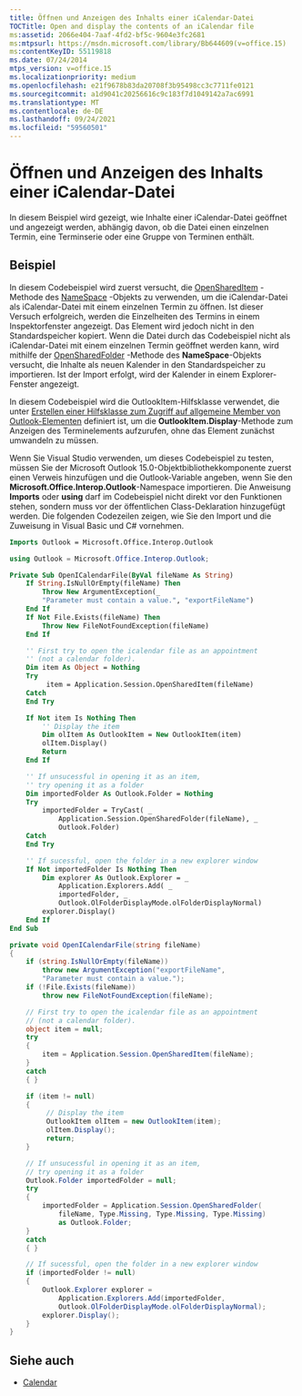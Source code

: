 ```yaml
---
title: Öffnen und Anzeigen des Inhalts einer iCalendar-Datei
TOCTitle: Open and display the contents of an iCalendar file
ms:assetid: 2066e404-7aaf-4fd2-bf5c-9604e3fc2681
ms:mtpsurl: https://msdn.microsoft.com/library/Bb644609(v=office.15)
ms:contentKeyID: 55119818
ms.date: 07/24/2014
mtps_version: v=office.15
ms.localizationpriority: medium
ms.openlocfilehash: e21f9678b83da20708f3b95498cc3c7711fe0121
ms.sourcegitcommit: a1d9041c20256616c9c183f7d1049142a7ac6991
ms.translationtype: MT
ms.contentlocale: de-DE
ms.lasthandoff: 09/24/2021
ms.locfileid: "59560501"
---
```

# <a name="open-and-display-the-contents-of-an-icalendar-file"></a>Öffnen und Anzeigen des Inhalts einer iCalendar-Datei

In diesem Beispiel wird gezeigt, wie Inhalte einer iCalendar-Datei geöffnet und angezeigt werden, abhängig davon, ob die Datei einen einzelnen Termin, eine Terminserie oder eine Gruppe von Terminen enthält.

## <a name="example"></a>Beispiel

In diesem Codebeispiel wird zuerst versucht, die [OpenSharedItem](https://msdn.microsoft.com/library/bb645399\(v=office.15\)) -Methode des [NameSpace](https://msdn.microsoft.com/library/bb645857\(v=office.15\)) -Objekts zu verwenden, um die iCalendar-Datei als iCalendar-Datei mit einem einzelnen Termin zu öffnen. Ist dieser Versuch erfolgreich, werden die Einzelheiten des Termins in einem Inspektorfenster angezeigt. Das Element wird jedoch nicht in den Standardspeicher kopiert. Wenn die Datei durch das Codebeispiel nicht als iCalendar-Datei mit einem einzelnen Termin geöffnet werden kann, wird mithilfe der [OpenSharedFolder](https://msdn.microsoft.com/library/bb610157\(v=office.15\)) -Methode des **NameSpace**-Objekts versucht, die Inhalte als neuen Kalender in den Standardspeicher zu importieren. Ist der Import erfolgt, wird der Kalender in einem Explorer-Fenster angezeigt.

In diesem Codebeispiel wird die OutlookItem-Hilfsklasse verwendet, die unter [Erstellen einer Hilfsklasse zum Zugriff auf allgemeine Member von Outlook-Elementen](how-to-create-a-helper-class-to-access-common-outlook-item-members.md) definiert ist, um die **OutlookItem.Display**-Methode zum Anzeigen des Terminelements aufzurufen, ohne das Element zunächst umwandeln zu müssen.

Wenn Sie Visual Studio verwenden, um dieses Codebeispiel zu testen, müssen Sie der Microsoft Outlook 15.0-Objektbibliothekkomponente zuerst einen Verweis hinzufügen und die Outlook-Variable angeben, wenn Sie den **Microsoft.Office.Interop.Outlook**-Namespace importieren. Die Anweisung **Imports** oder **using** darf im Codebeispiel nicht direkt vor den Funktionen stehen, sondern muss vor der öffentlichen Class-Deklaration hinzugefügt werden. Die folgenden Codezeilen zeigen, wie Sie den Import und die Zuweisung in Visual Basic und C\# vornehmen.

```vb
Imports Outlook = Microsoft.Office.Interop.Outlook
```


```csharp
using Outlook = Microsoft.Office.Interop.Outlook;
```


```vb
Private Sub OpenICalendarFile(ByVal fileName As String)
    If String.IsNullOrEmpty(fileName) Then
        Throw New ArgumentException(_
        "Parameter must contain a value.", "exportFileName")
    End If
    If Not File.Exists(fileName) Then
        Throw New FileNotFoundException(fileName)
    End If

    '' First try to open the icalendar file as an appointment 
    '' (not a calendar folder).
    Dim item As Object = Nothing
    Try
         item = Application.Session.OpenSharedItem(fileName)
    Catch
    End Try

    If Not item Is Nothing Then
        '' Display the item
        Dim olItem As OutlookItem = New OutlookItem(item)
        olItem.Display()
        Return
    End If

    '' If unsucessful in opening it as an item, 
    '' try opening it as a folder
    Dim importedFolder As Outlook.Folder = Nothing
    Try
        importedFolder = TryCast( _
            Application.Session.OpenSharedFolder(fileName), _
            Outlook.Folder)
    Catch
    End Try

    '' If sucessful, open the folder in a new explorer window
    If Not importedFolder Is Nothing Then
        Dim explorer As Outlook.Explorer = _
            Application.Explorers.Add( _
            importedFolder, _
            Outlook.OlFolderDisplayMode.olFolderDisplayNormal)
        explorer.Display()
    End If
End Sub
```


```csharp
private void OpenICalendarFile(string fileName)
{
    if (string.IsNullOrEmpty(fileName))
        throw new ArgumentException("exportFileName", 
        "Parameter must contain a value.");
    if (!File.Exists(fileName))
        throw new FileNotFoundException(fileName);

    // First try to open the icalendar file as an appointment 
    // (not a calendar folder).
    object item = null;
    try
    {
        item = Application.Session.OpenSharedItem(fileName);
    }
    catch
    { }

    if (item != null)
    {
         // Display the item
         OutlookItem olItem = new OutlookItem(item);
         olItem.Display();
         return;
    }

    // If unsucessful in opening it as an item, 
    // try opening it as a folder
    Outlook.Folder importedFolder = null;
    try
    {
        importedFolder = Application.Session.OpenSharedFolder(
            fileName, Type.Missing, Type.Missing, Type.Missing) 
            as Outlook.Folder;
    }
    catch
    { }

    // If sucessful, open the folder in a new explorer window
    if (importedFolder != null)
    {
        Outlook.Explorer explorer =
            Application.Explorers.Add(importedFolder, 
            Outlook.OlFolderDisplayMode.olFolderDisplayNormal);
        explorer.Display();
    }
}
```

## <a name="see-also"></a>Siehe auch

- [Calendar](calendar.md)

